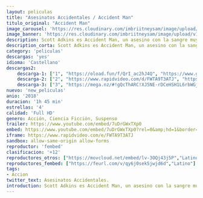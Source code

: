```yaml
---
layout: peliculas
title: "Asesinatos Accidentales / Accident Man"
titulo_original: "Accident Man"
image_carousel: 'https://res.cloudinary.com/imbriitneysam/image/upload/v1541393089/asesinatos-poster-min.jpg'
image_banner: 'https://res.cloudinary.com/imbriitneysam/image/upload/v1541393091/asesinatos-banner-min.jpg'
description: Scott Adkins es Accident Man, un asesino con la sangre muy fría que debe enfrentarse a una galería de asesinos sin honor para descubrir la verdad sobre el asesinato de su ex novia.
description_corta: Scott Adkins es Accident Man, un asesino con la sangre muy fría que debe enfrentarse a una galería de asesinos sin honor para descubrir la verdad sobre el asesinato de su ex novia....
category: 'peliculas'
descargas: 'yes'
idioma: 'Castellano'
descargas2:
    descarga-1: ["1", "https://oload.fun/f/QrI_ac2hJ4Q", "https://www.google.com/s2/favicons?domain=openload.co","OpenLoad","https://res.cloudinary.com/imbriitneysam/image/upload/v1541473684/mexico.png", "Latino", "Full HD"]
    descarga-2: ["2", "https://www.rapidvideo.com/d/FWTA9T3ATJ", "https://www.google.com/s2/favicons?domain=www.rapidvideo.com","RapidVideo","https://res.cloudinary.com/imbriitneysam/image/upload/v1541473684/mexico.png", "Latino", "Full HD"]
    descarga-3: ["3", "https://mega.nz/#!gQcThARC!XJ5NE-rDCeHSH1L6rbWGjfUde0Tf_jafuGMQf_RqRl0", "https://www.google.com/s2/favicons?domain=mega.nz","Mega","https://res.cloudinary.com/imbriitneysam/image/upload/v1541473684/mexico.png", "Latino", "Full HD"]
nuevo: 'new_peliculas'
anio: '2018'
duracion: '1h 45 min'
estrellas: '4'
calidad: 'Full HD'
genero: Acción, Ciencia Ficción, Suspenso
trailer: https://www.youtube.com/embed/7uDrGWxTXp0
embed: https://www.youtube.com/embed/7uDrGWxTXp0?rel=0&amp;hd=1&border=0&wmode=opaque&enablejsapi=1&modestbranding=1&controls=1&showinfo=1
iframe: https://www.rapidvideo.com/e/FWTA9T3ATJ
sandbox: allow-same-origin allow-forms
reproductor: 'fembed'
clasificacion: '+12'
reproductores_otros: ["https://movcloud.net/embed/lv-3OQj43j5P","Latino","https://gdriveplayer.me/embed2.php?link=G1WX4mSSj0hAWMUjJlSe%252FgNpXrJksQcdMq0FufLGx%252B6NfDoBvD7C5A%252B2LqkjYcD%252FJgE65ovMQZR1UUZ7X0rdtcMn4QeFvJmEChaQFdbgEADCmjd0QCozxioe6HXWqGJlAJ6%252FAOcZAkl8ppcxojM6HqS3R2uuvYhqOLnHpi5tNnDnJRk4aC8yN17JZMzkfCYMRxRx8uJZADhbh7Yc13s%252BK%252F","Latino","https://gdriveplayer.me/embed2.php?link=pCdNPPm7b146IBtLRheENA4dyreSALlYsstV7HejwJYjiuaMlc1hLOXdvIhevjcL1scDqXjcDWNRlaebK90GWOqDGWfzU4ki2pvop%252B2TRxAo3VoOs6avoYjhgpY2x8p7EvgDr1egWYnqsQyInatLLLnDQjgtw67KxZ2%252Bm3KIPlP3xqSyhyw10pNtWedoSba6rkwybE24mS0EweCOGdxadR","Castellano"]
reproductores_fembed: ["https://feurl.com/v/qy6j0sek5jwjd6d","Latino"]
tags:
- Accion
twitter_text: Asesinatos Accidentales.
introduction: Scott Adkins es Accident Man, un asesino con la sangre muy fría que debe enfrentarse a una galería de asesinos sin honor para descubrir la verdad sobre el asesinato de su ex novia....
---
```












